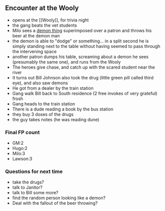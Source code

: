 ## Encounter at the Wooly
- opens at the [[Wooly]], for trivia night
- the gang beats the vet students
- Milo sees a [demon thing](https://img.freepik.com/premium-photo/demonic-demon-with-glowing-eyes-fiery-face-generative-ai_900101-60388.jpg) superimposed over a patron and throws his beer at the demon man
- the demon is able to "dodge" or something... in a split second he is simply standing next to the table without having seemed to pass through the intervening space
- another patron dumps his table, screaming about a demon he sees (presumably the same one), and runs from the Wooly
- The heroes give chase, and catch up with the scared student near the river
- It turns out Bill Johnson also took the drug (little green pill called third eye), and also saw demons
- He got from a dealer by the train station
- Gang walk Bill back to South residence (2 free invokes of very grateful) frosh
- Gang heads to the train station
- There is a dude reading a book by the bus station
- they buy 3 doses of the drugs
- the guy takes notes (he was reading dune)

### Final FP count 
- GM:2
- Hugo:2
- Milo:3
- Lawson:3

### Questions for next time
- take the drugs?
- talk to Janitor?
- talk to Bill some more?
- find the random person looking like a demon?
- Deal with the fallout of the beer throwing?